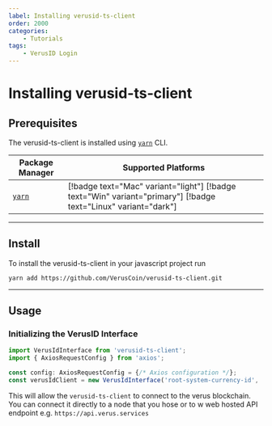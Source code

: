 ```yaml
---
label: Installing verusid-ts-client
order: 2000
categories:
    - Tutorials
tags:
    - VerusID Login
---
```

# Installing verusid-ts-client

## Prerequisites

The verusid-ts-client is installed using [`yarn`](https://classic.yarnpkg.com/en/docs/install/) CLI.


| Package Manager | Supported Platforms |
| --- | --- |
| [`yarn`](https://classic.yarnpkg.com/en/docs/install/) | [!badge text="Mac" variant="light"] [!badge text="Win" variant="primary"] [!badge text="Linux" variant="dark"]

---

## Install

To install the verusid-ts-client in your javascript project run

```bash
yarn add https://github.com/VerusCoin/verusid-ts-client.git
```
---
## Usage

### Initializing the VerusID Interface

```typescript
import VerusIdInterface from 'verusid-ts-client';
import { AxiosRequestConfig } from 'axios';

const config: AxiosRequestConfig = {/* Axios configuration */};
const verusIdClient = new VerusIdInterface('root-system-currency-id', 'http://your-verusd-node.com', config);
```
This will allow the `verusid-ts-client` to connect to the verus blockchain.  You can connect it directly to a node that you hose or to w web hosted API endpoint e.g. `https://api.verus.services`